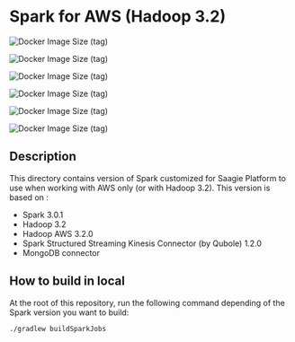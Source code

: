 # Spark for AWS (Hadoop 3.2)

![Docker Image Size (tag)](https://img.shields.io/docker/image-size/saagie/spark/3.0-aws-0.11.2?label=v3.0-aws%20base%20image%20size&style=for-the-badge)

![Docker Image Size (tag)](https://img.shields.io/docker/image-size/saagie/spark/3.0-aws-jre-8-0.11.2?label=v3.0-aws-jre8%20image%20size&style=for-the-badge)

![Docker Image Size (tag)](https://img.shields.io/docker/image-size/saagie/spark/3.0-aws-jre-11-0.11.2?label=v3.0-aws-jre11%20image%20size&style=for-the-badge)

![Docker Image Size (tag)](https://img.shields.io/docker/image-size/saagie/spark/3.0-aws-py-3.5-0.11.2?label=v3.0-aws-py3.5%20image%20size&style=for-the-badge)

![Docker Image Size (tag)](https://img.shields.io/docker/image-size/saagie/spark/3.0-aws-py-3.6-0.11.2?label=v3.0-aws-py3.6%20image%20size&style=for-the-badge)

![Docker Image Size (tag)](https://img.shields.io/docker/image-size/saagie/spark/3.0-aws-py-3.7-0.11.2?label=v3.0-aws-py3.7%20image%20size&style=for-the-badge)

## Description
This directory contains version of Spark customized for Saagie Platform to use when working with AWS only (or with Hadoop 3.2). 
This version is based on :
- Spark 3.0.1
- Hadoop 3.2
- Hadoop AWS 3.2.0
- Spark Structured Streaming Kinesis Connector (by Qubole) 1.2.0
- MongoDB connector

## How to build in local

At the root of this repository, run the following command depending of the Spark version you want to build:
```
./gradlew buildSparkJobs
```



